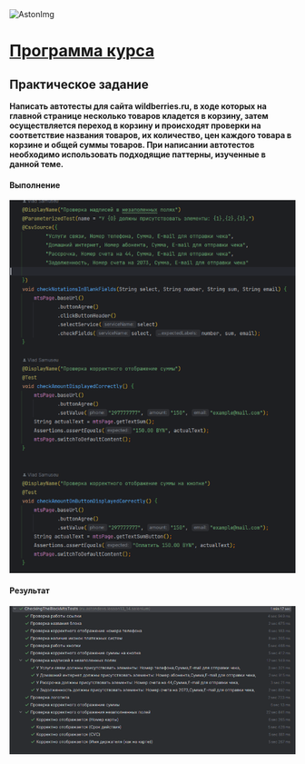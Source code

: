 <img src="https://storage.yandexcloud.net/dev.astonsite.s3backet/aston-redisign/common/logo/AstonLogo_dark.svg" title="AstonImg"/>
&nbsp;

# [Программа курса](README.md)

## Практическое задание

**Написать автотесты для сайта wildberries.ru, в ходе которых
на главной странице несколько товаров кладется в корзину,
затем осуществляется переход в корзину и происходят
проверки на соответствие названия товаров, их количество,
цен каждого товара в корзине и общей суммы товаров.
При написании автотестов необходимо использовать
подходящие паттерны, изученные в данной теме.**



#### **Выполнение**

![This image](images/lesson_14/lesson_14_1.png)



#### **Результат**

![This image](images/lesson_14/lesson_14_6.png)